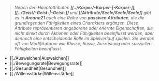 >*Neben den Hauptattributen **[[../Körper/-Körper-|-Körper-]]**, **[[../Geist/-Geist-|-Geist-]]** und **[[Attribute/Seele/Seele|Seele]]** gibt es in **Arcana21** auch eine Reihe von **passiven Attributen**, die die grundlegenden Fähigkeiten eines Charakters ergänzen. Diese Attribute repräsentieren angeborene oder erlernte Eigenschaften, die nicht direkt durch Aktionen oder Fähigkeiten beeinflusst werden, aber dennoch eine entscheidende Rolle im Spielverlauf spielen. Sie werden oft von Modifikatoren wie Klasse, Rasse, Ausrüstung oder speziellen Fähigkeiten beeinflusst.*  
  
- [[./Ausweichen|Ausweichen]]  
- [[./Bewegungsrate|Bewegungsrate]]  
- [[./Gesundheit|Gesundheit]]  
- [[./Willensstärke|Willensstärke]]